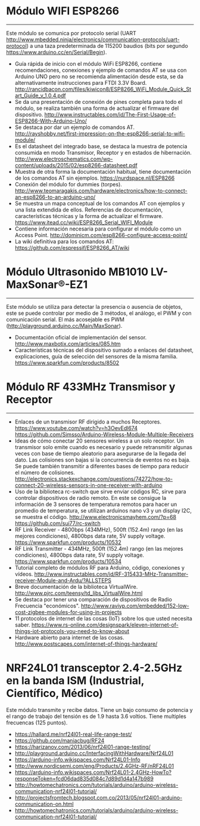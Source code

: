
# Módulo WIFI ESP8266
--------------------
Este módulo se comunica por protocolo serial (UART http://www.mbedded.ninja/electronics/communication-protocols/uart-protocol) a una taza predeterminada de 115200 baudios (bits por segundo https://www.arduino.cc/en/Serial/Begin).

* Guía rápida de inicio con el módulo WiFi ESP8266, contiene recomendaciones, conexiones y ejemplo de comandos AT se usa con Arduino UNO pero no se recomienda alimentación desde esta, se da alternativamente instrucciones para FTDI 3.3V Board. http://rancidbacon.com/files/kiwicon8/ESP8266_WiFi_Module_Quick_Start_Guide_v_1.0.4.pdf
* Se da una presentación de conexión de pines completa para todo el módulo, se realiza también una forma de actualizar el firmware del dispositivo. http://www.instructables.com/id/The-First-Usage-of-ESP8266-With-Arduino-Uno/
* Se destaca por dar un ejemplo de comandos AT. http://rayshobby.net/first-impression-on-the-esp8266-serial-to-wifi-module/
* Es el datasheet del integrado base, se destaca la muestra de potencia consumida en modo Transmisor, Receptor y en estados de hibernación. http://www.electroschematics.com/wp-content/uploads/2015/02/esp8266-datasheet.pdf
* Muestra de otra forma la documentación habitual, tiene documentación de los comandos AT sin ejemplos. https://nurdspace.nl/ESP8266
* Conexión del módulo for dummies (torpes). http://www.teomaragakis.com/hardware/electronics/how-to-connect-an-esp8266-to-an-arduino-uno/
* Se muestra un mapa conceptual de los comandos AT con ejemplos y una lista extendida de ellos. Referencias de documentación, características técnicas y la forma de actualizar el firmware. https://www.itead.cc/wiki/ESP8266_Serial_WIFI_Module
* Contiene información necesaria para configurar el módulo como un Access Point. http://dominicm.com/esp8266-configure-access-point/
* La wiki definitiva para los comandos AT: https://github.com/espressif/ESP8266_AT/wiki

# Módulo Ultrasonido MB1010 LV-MaxSonar®-EZ1
-------------------------------------------
Este módulo se utiliza para detectar la presencia o ausencia de objetos, este se puede controlar por medio de 3 métodos, el análogo, el PWM y con comunicación serial. El más acosejable es PWM (http://playground.arduino.cc/Main/MaxSonar).

* Documentación oficial de implementación del sensor. http://www.maxbotix.com/articles/085.htm
* Características técnicas del dispositivo sumado a enlaces del datasheet, explicaciones, guía de selección del sensores de la misma familia. https://www.sparkfun.com/products/8502

# Módulo RF 433MHz Transmisor y Receptor
---------------------------------------
* Enlaces de un transmisor RF dirigido a muchos Receptores. https://www.youtube.com/watch?v=h3OevEdl674 https://github.com/Simsso/Arduino-Wireless-Module-Multiple-Receivers
* Ideas de cómo conectar 20 sensores wireless a un solo receptor. Un transmisor solo emite cuando es necesario y puede retransmitir algunas veces con base de tiempo aleatorio para asegurarse de la llegada del dato. Las colisiones son bajas si la concurrencia de eventos no es baja. Se puede también transmitir a diferentes bases de tiempo para reducir el número de colisiones. http://electronics.stackexchange.com/questions/74272/how-to-connect-20-wireless-sensors-in-one-receiver-with-arduino
* Uso de la biblioteca rc-switch que sirve enviar códigos RC, sirve para controlar dispositivos de radio remoto. En este se consigue la información de 3 sensores de temperatura remotos para hacer un promedio de temperatura, se utilizan arduinos nano v3 y un display I2C, se muestra el código. http://www.electronicsmayhem.com/?p=68 https://github.com/sui77/rc-switch
* RF Link Receiver - 4800bps (434MHz), 500ft (152.4m) rango (en las mejores condiciones), 4800bps data rate, 5V supply voltage. https://www.sparkfun.com/products/10532
* RF Link Transmitter - 434MHz, 500ft (152.4m) rango (en las mejores condiciones), 4800bps data rate, 5V supply voltage. https://www.sparkfun.com/products/10534
* Tutorial completo de módulos RF para Arduino, código, conexiones y vídeos. http://www.instructables.com/id/RF-315433-MHz-Transmitter-receiver-Module-and-Ardu/?ALLSTEPS
* Breve documentación de la biblioteca VirtualWire. http://www.pjrc.com/teensy/td_libs_VirtualWire.html
* Se destaca por tener una comparación de dispositivos de Radio Frecuencia "económicos". http://www.raviyp.com/embedded/152-low-cost-zigbee-modules-for-using-in-projects
* 11 protocolos de internet de las cosas (IoT) sobre los que usted necesita saber. https://www.rs-online.com/designspark/eleven-internet-of-things-iot-protocols-you-need-to-know-about
* Hardware abierto para internet de las cosas. http://www.postscapes.com/internet-of-things-hardware/

# NRF24L01 transceptor 2.4-2.5GHz en la banda ISM (Industrial, Científico, Médico)
Este módulo transmite y recibe datos. Tiene un bajo consumo de potencia y el rango de trabajo del tensión es de 1.9 hasta 3.6 voltios. Tiene multiples frecuencas (125 puntos).
* https://hallard.me/nrf24l01-real-life-range-test/
* https://github.com/maniacbug/RF24
* https://harizanov.com/2013/06/nrf24l01-range-testing/
* http://playground.arduino.cc/InterfacingWithHardware/Nrf24L01
* https://arduino-info.wikispaces.com/Nrf24L01-Info
* http://www.nordicsemi.com/eng/Products/2.4GHz-RF/nRF24L01
* https://arduino-info.wikispaces.com/Nrf24L01-2.4GHz-HowTo?responseToken=fcd06dad835d084c7d89d1d4a147b989
* http://howtomechatronics.com/tutorials/arduino/arduino-wireless-communication-nrf24l01-tutorial/
* http://projectsfromtech.blogspot.com.co/2013/05/nrf24l01-arduino-communication-on.html
* http://howtomechatronics.com/tutorials/arduino/arduino-wireless-communication-nrf24l01-tutorial/


